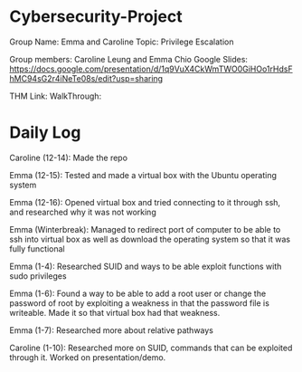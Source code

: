 # Cybersecurity-Project
Group Name: Emma and Caroline
Topic: Privilege Escalation


Group members: Caroline Leung and Emma Chio
Google Slides: https://docs.google.com/presentation/d/1q9VuX4CkWmTWO0GiHOo1rHdsFhMC94sG2r4iNeTe08s/edit?usp=sharing

THM Link: 
WalkThrough: 

# Daily Log
Caroline (12-14): Made the repo

Emma (12-15): Tested and made a virtual box with the Ubuntu operating system

Emma (12-16): Opened virtual box and tried connecting to it through ssh, and researched why it was not working

Emma (Winterbreak): Managed to redirect port of computer to be able to ssh into virtual box as well as download the operating system so that it was fully functional

Emma (1-4): Researched SUID and ways to be able exploit functions with sudo privileges

Emma (1-6): Found a way to be able to add a root user or change the password of root by exploiting a weakness in that the password file is writeable. Made it so that virtual box had that weakness.

Emma (1-7): Researched more about relative pathways

Caroline (1-10): Researched more on SUID, commands that can be exploited through it. Worked on presentation/demo.


